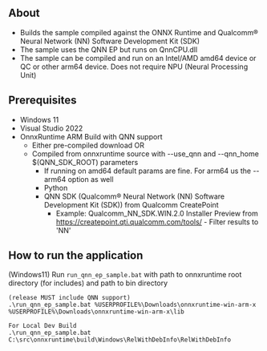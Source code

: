 ## About
- Builds the sample compiled against the ONNX Runtime and Qualcomm® Neural Network (NN) Software Development Kit (SDK)
- The sample uses the QNN EP but runs on QnnCPU.dll
- The sample can be compiled and run on an Intel/AMD amd64 device or QC or other arm64 device. Does not require NPU (Neural Processing Unit)

## Prerequisites
- Windows 11
- Visual Studio 2022
- OnnxRuntime ARM Build with QNN support
    - Either pre-compiled download OR 
    - Compiled from onnxruntime source with --use_qnn and --qnn_home $(QNN_SDK_ROOT) parameters
        - If running on amd64 default params are fine. For arm64 us the --arm64 option as well
        - Python
        - QNN SDK (Qualcomm® Neural Network (NN) Software Development Kit (SDK)) from Qualcomm CreatePoint 
            - Example: Qualcomm_NN_SDK.WIN.2.0 Installer Preview from https://createpoint.qti.qualcomm.com/tools/ - Filter results to 'NN'

## How to run the application
(Windows11) Run ```run_qnn_ep_sample.bat``` with path to onnxruntime root directory (for includes) and path to bin directory
```
(release MUST include QNN support)
.\run_qnn_ep_sample.bat %USERPROFILE%\Downloads\onnxruntime-win-arm-x %USERPROFILE%\Downloads\onnxruntime-win-arm-x\lib 

For Local Dev Build
.\run_qnn_ep_sample.bat C:\src\onnxruntime\build\Windows\RelWithDebInfo\RelWithDebInfo
```